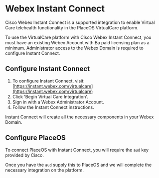 # Webex Instant Connect

Cisco Webex Instant Connect is a supported integration to enable Virtual Care telehealth functionality in the PlaceOS VirtualCare platform.

To use the VirtualCare platform with Cisco Webex Instant Connect, you must have an existing Webex Account with Ba paid licensing plan as a minimum. Administrator access to the Webex Domain is required to configure Instant Connect.

## Configure Instant Connect

1. To configure Instant Connect, visit: [https://instant.webex.com/virtualcare](https://instant.webex.com/virtualcare)
2. Click 'Begin Virtual Care Integration'.
3. Sign in with a Webex Administrator Account.
4. Follow the Instant Connect instructions.

Instant Connect will create all the necessary components in your Webex Domain.

## Configure PlaceOS

To connect PlaceOS with Instant Connect, you will require the `aud` key provided by Cisco.&#x20;

Once you have the `aud` supply this to PlaceOS and we will complete the necessary integration on the platform.&#x20;

